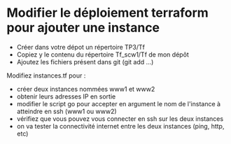 # Modifier le déploiement terraform pour ajouter une instance

- Créer dans votre dépot un répertoire TP3/Tf
- Copiez y le contenu du répertoire Tf_scw1/Tf de mon dépôt
- Ajoutez les fichiers présent dans git (git add ...)

Modifiez instances.tf pour :

- créer deux instances nommées www1 et www2
- obtenir leurs adresses IP en sortie
- modifier le script go pour accepter en argument le nom de l'instance
  à atteindre en ssh (www1 ou www2)
- vérifiez que vous pouvez vous connecter en ssh sur les deux instances
- on va tester la connectivité internet entre les deux instances
  (ping, http, etc)

